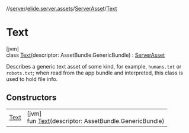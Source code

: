 //[server](../../../../index.md)/[elide.server.assets](../../index.md)/[ServerAsset](../index.md)/[Text](index.md)

# Text

[jvm]\
class [Text](index.md)(descriptor: AssetBundle.GenericBundle) : [ServerAsset](../index.md)

Describes a generic text asset of some kind, for example, `humans.txt` or `robots.txt`; when read from the app bundle and interpreted, this class is used to hold file info.

## Constructors

| | |
|---|---|
| [Text](-text.md) | [jvm]<br>fun [Text](-text.md)(descriptor: AssetBundle.GenericBundle) |
